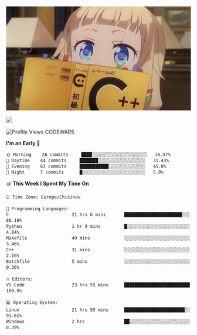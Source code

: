 ![](./Sakura_Nene_CPP.jpg)

![](https://www.codewars.com/users/Catalinhimself/badges/micro)

<!--START_SECTION:waka-->
![Profile Views](http://img.shields.io/badge/Profile%20Views-8-blue) CODEWARS

**I'm an Early 🐤** 

```text
🌞 Morning    26 commits     ████░░░░░░░░░░░░░░░░░░░░░   18.57% 
🌆 Daytime    44 commits     ███████░░░░░░░░░░░░░░░░░░   31.43% 
🌃 Evening    63 commits     ███████████░░░░░░░░░░░░░░   45.0% 
🌙 Night      7 commits      █░░░░░░░░░░░░░░░░░░░░░░░░   5.0%

```


📊 **This Week I Spent My Time On** 

```text
⌚︎ Time Zone: Europe/Chisinau

💬 Programming Languages: 
C                        21 hrs 6 mins       ██████████████████████░░░   88.18% 
Python                   1 hr 9 mins         █░░░░░░░░░░░░░░░░░░░░░░░░   4.84% 
Makefile                 49 mins             ░░░░░░░░░░░░░░░░░░░░░░░░░   3.46% 
C++                      31 mins             ░░░░░░░░░░░░░░░░░░░░░░░░░   2.16% 
Batchfile                5 mins              ░░░░░░░░░░░░░░░░░░░░░░░░░   0.36%

🔥 Editors: 
VS Code                  23 hrs 55 mins      █████████████████████████   100.0%

💻 Operating System: 
Linux                    21 hrs 55 mins      ███████████████████████░░   91.61% 
Windows                  2 hrs               ██░░░░░░░░░░░░░░░░░░░░░░░   8.39%

```


<!--END_SECTION:waka-->

